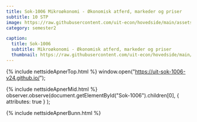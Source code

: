 ```yaml
---
title: Sok-1006 Mikroøkonomi - Økonomisk atferd, markeder og priser
subtitle: 10 STP
image: https://raw.githubusercontent.com/uit-econ/hovedside/main/assets/img/Sok-1006.jpg
category: semester2

caption:
  title: Sok-1006
  subtitle: Mikroøkonomi - Økonomisk atferd, markeder og priser
  thumbnail: https://raw.githubusercontent.com/uit-econ/hovedside/main/assets/img/Sok-1006.jpg
---
```

{% include nettsideApnerTop.html %}
window.open("https://uit-sok-1006-v24.github.io/");

{% include nettsideApnerMid.html %} 
observer.observe(document.getElementById("Sok-1006").children[0], { attributes: true } );

{% include nettsideApnerBunn.html %}

